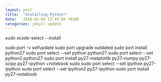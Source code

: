 ```yaml
---
layout: post
title:  "Installing Python!"
date:   2018-02-05 13:45:50 +0100
categories: jekyll update
---
```



sudo xcode-select --install

sudo port -v selfupdate
sudo port upgrade outdated
sudo port install python27
sudo port select --set python python27
sudo port select --set python2 python27
sudo port install py27-matplotlib py27-numpy py27-scipy py27-ipython +notebook
sudo sudo port select --set ipython py27-ipython
sudo port select --set ipython2 py27-ipython
sudo port install py27-notebook
